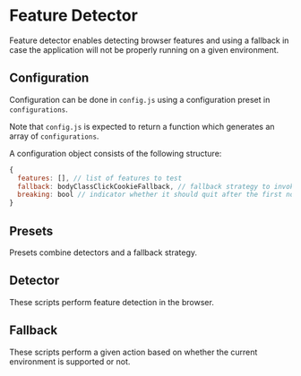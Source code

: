 # Feature Detector

Feature detector enables detecting browser features and using a fallback in case the application will not be properly running on a given environment.

## Configuration

Configuration can be done in `config.js` using a configuration preset in `configurations`.

Note that `config.js` is expected to return a function which generates an array of `configurations`.

A configuration object consists of the following structure:

```js
{
  features: [], // list of features to test
  fallback: bodyClassClickCookieFallback, // fallback strategy to invoke with parameter `supported`
  breaking: bool // indicator whether it should quit after the first not supported rule set
}
```

## Presets

Presets combine detectors and a fallback strategy.

## Detector

These scripts perform feature detection in the browser.

## Fallback

These scripts perform a given action based on whether the current environment is supported or not.
